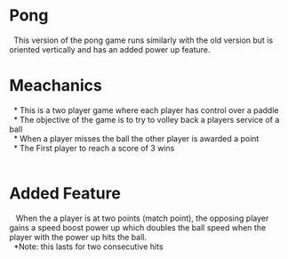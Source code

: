 # Pong
&nbsp;&nbsp;This version of the pong game runs similarly with the old version but is oriented vertically and has an added power up feature.   
# Meachanics 
&nbsp;&nbsp;* This is a two player game where each player has control over a paddle </br> 
&nbsp;&nbsp;* The objective of the game is to try to volley back a players service of a ball </br>
&nbsp;&nbsp;* When a player misses the ball the other player is awarded a point </br>
&nbsp;&nbsp;* The First player to reach a score of 3 wins </br> 
</br>
# Added Feature
&nbsp;&nbsp; When the a player is at two points (match point), the opposing player gains a speed boost power up which doubles the ball speed when the player with the power up hits the ball. <br/>
&nbsp;&nbsp;*Note: this lasts for two consecutive hits


